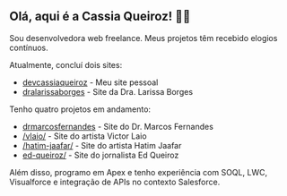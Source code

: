 ## Olá, aqui é a Cassia Queiroz! 👋🏻

Sou desenvolvedora web freelance. Meus projetos têm recebido elogios contínuos. 

Atualmente, concluí dois sites:
- [devcassiaqueiroz](https://devcassiaqueiroz.com.br) - Meu site pessoal
- [dralarissaborges](https://dralarissaborges.com.br) - Site da Dra. Larissa Borges

Tenho quatro projetos em andamento: 
- [drmarcosfernandes](https://drmarcosfernandes.com) - Site do Dr. Marcos Fernandes
- [/vlaio/](https://cassiaqueiroz.github.io/vlaio/) - Site do artista Victor Laio
- [/hatim-jaafar/](https://cassiaqueiroz.github.io/hatim-jaafar/) - Site do artista Hatim Jaafar
- [ed-queiroz/](https://cassiaqueiroz.github.io/ed-queiroz/) - Site do jornalista Ed Queiroz

Além disso, programo em Apex e tenho experiência com SOQL, LWC, Visualforce e integração de APIs no contexto Salesforce.

